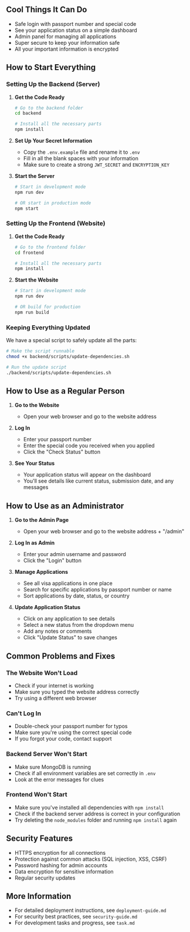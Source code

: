 ##  Cool Things It Can Do

-  Safe login with passport number and special code
-  See your application status on a simple dashboard
-  Admin panel for managing all applications
-  Super secure to keep your information safe
-  All your important information is encrypted

##  How to Start Everything

###  Setting Up the Backend (Server)

1. **Get the Code Ready**
   ```bash
   # Go to the backend folder
   cd backend
   
   # Install all the necessary parts
   npm install
   ```

2. **Set Up Your Secret Information**
   - Copy the `.env.example` file and rename it to `.env`
   - Fill in all the blank spaces with your information
   - Make sure to create a strong `JWT_SECRET` and `ENCRYPTION_KEY`

3. **Start the Server**
   ```bash
   # Start in development mode
   npm run dev
   
   # OR start in production mode
   npm start
   ```

###  Setting Up the Frontend (Website)

1. **Get the Code Ready**
   ```bash
   # Go to the frontend folder
   cd frontend
   
   # Install all the necessary parts
   npm install
   ```

2. **Start the Website**
   ```bash
   # Start in development mode
   npm run dev
   
   # OR build for production
   npm run build
   ```

###  Keeping Everything Updated

We have a special script to safely update all the parts:

```bash
# Make the script runnable
chmod +x backend/scripts/update-dependencies.sh

# Run the update script
./backend/scripts/update-dependencies.sh
```

##  How to Use as a Regular Person

1. **Go to the Website**
   - Open your web browser and go to the website address

2. **Log In**
   - Enter your passport number
   - Enter the special code you received when you applied
   - Click the "Check Status" button

3. **See Your Status**
   - Your application status will appear on the dashboard
   - You'll see details like current status, submission date, and any messages

##  How to Use as an Administrator

1. **Go to the Admin Page**
   - Open your web browser and go to the website address + "/admin"

2. **Log In as Admin**
   - Enter your admin username and password
   - Click the "Login" button

3. **Manage Applications**
   - See all visa applications in one place
   - Search for specific applications by passport number or name
   - Sort applications by date, status, or country

4. **Update Application Status**
   - Click on any application to see details
   - Select a new status from the dropdown menu
   - Add any notes or comments
   - Click "Update Status" to save changes

##  Common Problems and Fixes

### The Website Won't Load
- Check if your internet is working
- Make sure you typed the website address correctly
- Try using a different web browser

### Can't Log In
- Double-check your passport number for typos
- Make sure you're using the correct special code
- If you forgot your code, contact support

### Backend Server Won't Start
- Make sure MongoDB is running
- Check if all environment variables are set correctly in `.env`
- Look at the error messages for clues

### Frontend Won't Start
- Make sure you've installed all dependencies with `npm install`
- Check if the backend server address is correct in your configuration
- Try deleting the `node_modules` folder and running `npm install` again

##  Security Features

- HTTPS encryption for all connections
- Protection against common attacks (SQL injection, XSS, CSRF)
- Password hashing for admin accounts
- Data encryption for sensitive information
- Regular security updates

##  More Information

- For detailed deployment instructions, see `deployment-guide.md`
- For security best practices, see `security-guide.md`
- For development tasks and progress, see `task.md`
